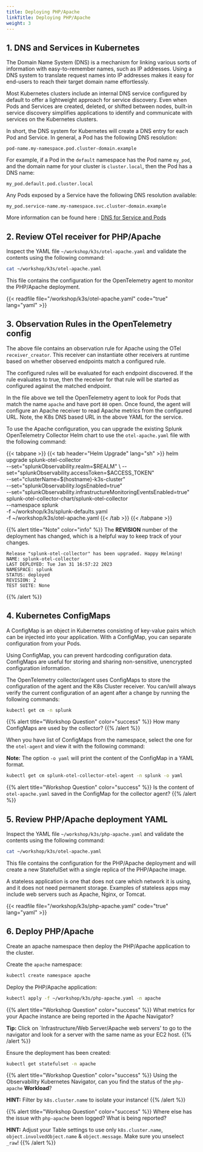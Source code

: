 ```yaml
---
title: Deploying PHP/Apache
linkTitle: Deploying PHP/Apache
weight: 3
---
```


## 1.  DNS and Services in Kubernetes

The Domain Name System (DNS) is a mechanism for linking various sorts of information with easy-to-remember names, such as IP addresses. Using a DNS system to translate request names into IP addresses makes it easy for end-users to reach their target domain name effortlessly.

Most Kubernetes clusters include an internal DNS service configured by default to offer a lightweight approach for service discovery. Even when Pods and Services are created, deleted, or shifted between nodes, built-in service discovery simplifies applications to identify and communicate with services on the Kubernetes clusters.

In short, the DNS system for Kubernetes will create a DNS entry for each Pod and Service. In general, a Pod has the following DNS resolution:

``` text
pod-name.my-namespace.pod.cluster-domain.example
```

For example, if a Pod in the `default` namespace has the Pod name `my_pod`, and the domain name for your cluster is `cluster.local`, then the Pod has a DNS name:

``` text
my_pod.default.pod.cluster.local
```

Any Pods exposed by a Service have the following DNS resolution available:

``` text
my_pod.service-name.my-namespace.svc.cluster-domain.example
```

More information can be found here : [DNS for Service and Pods](https://kubernetes.io/docs/concepts/services-networking/dns-pod-service/)

## 2. Review OTel receiver for PHP/Apache

Inspect the YAML file `~/workshop/k3s/otel-apache.yaml` and validate the contents using the following command:

``` bash
cat ~/workshop/k3s/otel-apache.yaml
```

This file contains the configuration for the OpenTelemetry agent to monitor the PHP/Apache deployment.

{{< readfile file="/workshop/k3s/otel-apache.yaml" code="true" lang="yaml" >}}


## 3.  Observation Rules in the OpenTelemetry config

The above file contains an observation rule for Apache using the OTel `receiver_creator`. This receiver can instantiate other receivers at runtime based on whether observed endpoints match a configured rule.

The configured rules will be evaluated for each endpoint discovered. If the rule evaluates to true, then the receiver for that rule will be started as configured against the matched endpoint.

In the file above we tell the OpenTelemetry agent to look for Pods that match the name `apache` and have port `80` open. Once found, the agent will configure an Apache receiver to read Apache metrics from the configured URL. Note, the K8s DNS based URL in the above YAML for the service.

To use the Apache configuration, you can upgrade the existing Splunk OpenTelemetry Collector Helm chart to use the `otel-apache.yaml` file with the following command:

{{< tabpane >}}
{{< tab header="Helm Upgrade" lang="sh" >}}
helm upgrade splunk-otel-collector \
--set="splunkObservability.realm=$REALM" \
--set="splunkObservability.accessToken=$ACCESS_TOKEN" \
--set="clusterName=$(hostname)-k3s-cluster" \
--set="splunkObservability.logsEnabled=true" \
--set="splunkObservability.infrastructureMonitoringEventsEnabled=true" \
splunk-otel-collector-chart/splunk-otel-collector \
--namespace splunk \
-f ~/workshop/k3s/splunk-defaults.yaml \
-f ~/workshop/k3s/otel-apache.yaml
{{< /tab >}}
{{< /tabpane >}}

{{% alert title="Note" color="info" %}}
The **REVISION** number of the deployment has changed, which is a helpful way to keep track of your changes.

``` text
Release "splunk-otel-collector" has been upgraded. Happy Helming!
NAME: splunk-otel-collector
LAST DEPLOYED: Tue Jan 31 16:57:22 2023
NAMESPACE: splunk
STATUS: deployed
REVISION: 2
TEST SUITE: None
```

{{% /alert %}}

## 4. Kubernetes ConfigMaps

A ConfigMap is an object in Kubernetes consisting of key-value pairs which can be injected into your application. With a ConfigMap, you can separate configuration from your Pods.

Using ConfigMap, you can prevent hardcoding configuration data. ConfigMaps are useful for storing and sharing non-sensitive, unencrypted configuration information.

The OpenTelemetry collector/agent uses ConfigMaps to store the configuration of the agent and the K8s Cluster receiver. You can/will always verify the current configuration of an agent after a change by running the following commands:

``` bash
kubectl get cm -n splunk
```

{{% alert title="Workshop Question" color="success" %}}
How many ConfigMaps are used by the collector?
{{% /alert %}}

When you have list of ConfigMaps from the namespace, select the one for the `otel-agent` and view it with the following command:

**Note:** The option `-o yaml` will print the content of the ConfigMap in a YAML format.

``` bash
kubectl get cm splunk-otel-collector-otel-agent -n splunk -o yaml
```

{{% alert title="Workshop Question" color="success" %}}
Is the content of `otel-apache.yaml` saved in the ConfigMap for the collector agent?
{{% /alert %}}

## 5. Review PHP/Apache deployment YAML

Inspect the YAML file `~/workshop/k3s/php-apache.yaml` and validate the contents using the following command:

``` bash
cat ~/workshop/k3s/otel-apache.yaml
```

 This file contains the configuration for the PHP/Apache deployment and will create a new StatefulSet with a single replica of the PHP/Apache image.

A stateless application is one that does not care which network it is using, and it does not need permanent storage. Examples of stateless apps may include web servers such as Apache, Nginx, or Tomcat.

{{< readfile file="/workshop/k3s/php-apache.yaml" code="true" lang="yaml" >}}

## 6. Deploy PHP/Apache

Create an apache namespace then deploy the PHP/Apache application to the cluster.

Create the `apache` namespace:

``` bash
kubectl create namespace apache
```

Deploy the PHP/Apache application:

``` bash
kubectl apply -f ~/workshop/k3s/php-apache.yaml -n apache
```

{{% alert title="Workshop Question" color="success" %}}
What metrics for your Apache instance are being reported in the Apache Navigator?

**Tip:** Click on `Infrastructure/Web Server/Apache web servers' to go to the navigator and look for a server with the same name as your EC2 host.
{{% /alert %}}

Ensure the deployment has been created:

``` bash
kubectl get statefulset -n apache
```

{{% alert title="Workshop Question" color="success" %}}
Using the Observability Kubernetes Navigator, can you find the status of the `php-apache`  **Workload**?

**HINT:** Filter by `k8s.cluster.name` to isolate your instance!
{{% /alert %}}

{{% alert title="Workshop Question" color="success" %}}
Where else has the issue with `php-apache` been logged? What is being reported?

**HINT:** Adjust your Table settings to use only `k8s.cluster.name`, `object.involvedObject.name` & `object.message`. Make sure you unselect `_raw`!
{{% /alert %}}
